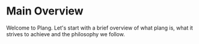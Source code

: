 # Main Overview

Welcome to Plang. Let's start with a brief overview of what plang is, what it strives to achieve and the philosophy we follow.